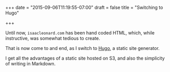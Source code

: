 +++
date = "2015-09-06T11:19:55-07:00"
draft = false
title = "Switching to Hugo"

+++

Until now, `isaacleonard.com` has been hand coded HTML, which, while instructive, was somewhat tedious to create.

That is now come to and end, as I switch to [Hugo](https://gohugo.io), a static site generator.

I get all the advantages of a static site hosted on S3,
and also the simplicity of writing in Markdown.

